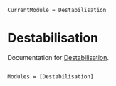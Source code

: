 ```@meta
CurrentModule = Destabilisation
```

# Destabilisation

Documentation for [Destabilisation](https://github.com/DanielJonathanPals/Destabilisation.jl).

```@index
```

```@autodocs
Modules = [Destabilisation]
```
